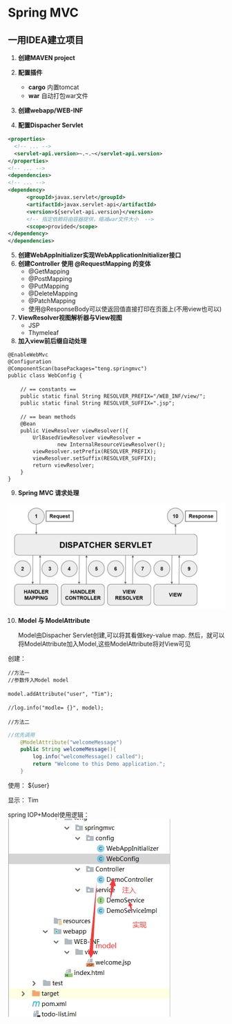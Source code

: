 # Spring MVC

## 一用IDEA建立项目


1. **创建MAVEN project**

2. **配置插件**
   - **cargo** 内置tomcat
   - **war**   自动打包war文件
3. **创建webapp/WEB-INF**
4. **配置Dispacher Servlet**
```xml
<properties>
  <!-- ... -->
  <servlet-api.version>~.~.~</servlet-api.version>
</properties>
<!-- ... -->
<dependencies>
<!-- ... -->
<dependency>
      <groupId>javax.servlet</groupId>
      <artifactId>javax.servlet-api</artifactId>
      <version>${servlet-api.version}</version>
      <!-- 指定依赖将由容器提供，缩减war文件大小  -->
      <scope>provided</scope>
</dependency>
</dependencies>
```
5. **创建WebAppInitializer实现WebApplicationInitializer接口**
6. **创建Controller 使用 @RequestMapping 的变体**
   - @GetMapping
   - @PostMapping
   - @PutMapping
   - @DeleteMapping
   - @PatchMapping
   - 使用@ResponseBody可以使返回值直接打印在页面上(不用view也可以)
7. **ViewResolver视图解析器与View视图**
   - JSP
   - Thymeleaf
8. **加入view前后缀自动处理**
```
@EnableWebMvc
@Configuration
@ComponentScan(basePackages="teng.springmvc")
public class WebConfig {

    // == constants ==
    public static final String RESOLVER_PREFIX="/WEB_INF/view/";
    public static final String RESOLVER_SUFFIX=".jsp";

    // == bean methods
    @Bean
    public ViewResolver viewResolver(){
        UrlBasedViewResolver viewResolver =
                new InternalResourceViewResolver();
        viewResolver.setPrefix(RESOLVER_PREFIX);
        viewResolver.setSuffix(RESOLVER_SUFFIX);
        return viewResolver;
    }
}
```
9. **Spring MVC 请求处理**

![SpringMVC_request_precessing](/images/SpringMVC_request_precessing.png)

10. **Model 与 ModelAttribute**

    Model由Dispacher Servlet创建,可以将其看做key-value map. 然后，就可以将ModelAttribute加入Model,这些ModelAttribute将对View可见

创建：

    //方法一
    //参数传入Model model

    model.addAttribute("user", "Tim");

    //log.info("modle= {}", model);

    //方法二

```java
//优先调用
    @ModelAttribute("welcomeMessage")
    public String welcomeMessage(){
        log.info("welcomeMessage() called");
        return "Welcome to this Demo application.";
    }
```

使用： ${user}

显示： Tim

spring IOP+Model使用逻辑：
![Model](/images/Model.png)

